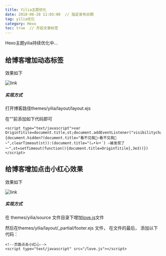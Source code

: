 ```yaml
---
title: Yilia主题优化
date: 2018-06-28 11:03:00  // 指定发布日期
tag: yilia优化
category: Hexo
toc: true  // 开启文章标签
---
```


Hexo主题yilia持续优化中...

<!-- more -->

## 给博客增加动态标签

效果如下

![link](https://github.com/Ziven-n/Blog-Back-Up/blob/master/source/picture/Yilia%E4%B8%BB%E9%A2%98%E4%BC%98%E5%8C%96/%E5%8A%A8%E6%80%81%E6%A0%87%E7%AD%BE%E6%95%88%E6%9E%9C.gif?raw=true)

##### 实现方式

打开博客路径themes/yilia/layout/layout.ejs

在“</body>”前添加如下代码即可


```
<script type="text/javascript">var OriginTitile=document.title,st;document.addEventListener("visibilitychange",function(){document.hidden?(document.title="看不见我🙈~看不见我🙈~",clearTimeout(st)):(document.title="(๑•̀ㅂ•́) ✧被发现了～",st=setTimeout(function(){document.title=OriginTitile},3e3))})</script>
```


## 给博客增加点击小红心效果

效果如下

![link](https://github.com/Ziven-n/Blog-Back-Up/blob/master/source/picture/Yilia%E4%B8%BB%E9%A2%98%E4%BC%98%E5%8C%96/%E7%82%B9%E5%87%BB%E5%B0%8F%E7%BA%A2%E5%BF%83%E6%95%88%E6%9E%9C.gif?raw=true)





##### 实现方式

在 themes/yilia/source 文件目录下增加[love.js](https://github.com/Ziven-n/Blog-Back-Up/blob/master/themes/yilia/source/love.js)文件

然后在themes/yilia/layout/_partial/footer.ejs 文件， 在文件的最后， 添加以下代码：


```
<!--页面点击小红心-->
<script type="text/javascript" src="/love.js"></script>

```

